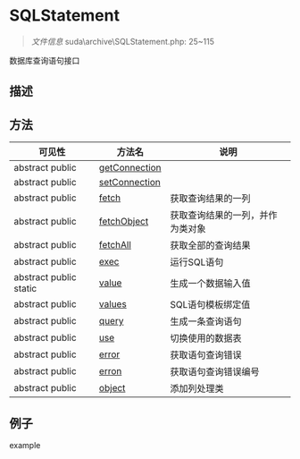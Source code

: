 #  SQLStatement 

> *文件信息* suda\archive\SQLStatement.php: 25~115


数据库查询语句接口


## 描述




## 方法

 
| 可见性 | 方法名 | 说明 |
|--------|-------|------|
 |abstract  public  |[getConnection](SQLStatement/getConnection.md) |  |
 |abstract  public  |[setConnection](SQLStatement/setConnection.md) |  |
 |abstract  public  |[fetch](SQLStatement/fetch.md) | 获取查询结果的一列 |
 |abstract  public  |[fetchObject](SQLStatement/fetchObject.md) | 获取查询结果的一列，并作为类对象 |
 |abstract  public  |[fetchAll](SQLStatement/fetchAll.md) | 获取全部的查询结果 |
 |abstract  public  |[exec](SQLStatement/exec.md) | 运行SQL语句 |
 |abstract  public  static|[value](SQLStatement/value.md) | 生成一个数据输入值 |
 |abstract  public  |[values](SQLStatement/values.md) | SQL语句模板绑定值 |
 |abstract  public  |[query](SQLStatement/query.md) | 生成一条查询语句 |
 |abstract  public  |[use](SQLStatement/use.md) | 切换使用的数据表 |
 |abstract  public  |[error](SQLStatement/error.md) | 获取语句查询错误 |
 |abstract  public  |[erron](SQLStatement/erron.md) | 获取语句查询错误编号 |
 |abstract  public  |[object](SQLStatement/object.md) | 添加列处理类 |
## 例子

example